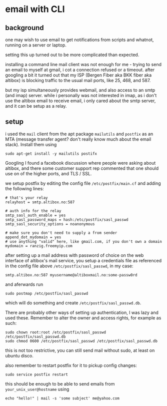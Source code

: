 # email with CLI

## background

one may wish to use email to get notifications from scripts and whatnot,
running on a server or laptop.

setting this up turned out to be more complicated than expected.

installing a command line mail client was not enough for me - trying to send an
email to myself at gmail, i cot a connection refused or a timeout. after
googling a bit it turned out that my ISP (Bergen Fiber aka BKK fiber aka
altibox) is blocking traffic to the usual mail ports, like 25, 468, and 587.

but my isp simultaneously provides webmail, and also access to an smtp (and
imap) server. while i personally was not interested in imap, as i don't use
the altibox email to receive email, i only cared about the smtp server, and it
can be setup as a relay.

## setup

i used the `mail` client from the apt package `mailutils` and `postfix` as an
MTA (message transfer agent? don't really know much about the email stack).
Install them using

```
sudo apt-get install -y mailutils postifx
```

Googling I found a facebook discussion where people were asking about altibox,
and there some customer support rep commented that one should use on of the
higher ports, and TLS / SSL.

we setup postfix by editing the config file `/etc/postfix/main.cf` and adding
the following lines:

```
# that's your relay
relayhost = smtp.altibox.no:587

# auth info for the relay
smtp_sasl_auth_enable = yes
smtp_sasl_password_maps = hash:/etc/postfix/sasl_passwd
smtp_sasl_security_options = noanonymous

# make sure you don't need to supply a from sender
append_dot_mydomain = yes
# use anything "valid" here, like gmail.com, if you don't own a domain
mydomain = ranzig.freemyip.com
```

after setting up a mail address with password of choice on the web interface of
altibox's mail service, you setup a credentials file as referenced in the
config file above `/etc/postfix/sasl_passwd`, in my case:

```
smtp.altibox.no:587 myusername@altiboxmail.no:some-passw0rd
```

and aferwards run

```
sudo postmap /etc/postfix/sasl_passwd
```

which will do something and create `/etc/postfix/sasl_passwd.db`.

There are probably other ways of setting up authentication, I was lazy and used
these. Remember to alter the owner and access rights, for example as such:

```
sudo chown root:root /etc/postfix/sasl_passwd /etc/postfix/sasl_passwd.db
sudo chmod 0600 /etc/postfix/sasl_passwd /etc/postfix/sasl_passwd.db
```

this is not too restrictive, you can still send mail without sudo, at least on
ubuntu disco.

also remember to restart postfix for it to pickup config changes:

```
sudo service postfix restart
```

this should be enough to be able to send emails from `your_unix_user@hostname`
using

```
echo "hello!" | mail -s 'some subject' me@yahoo.com
```
